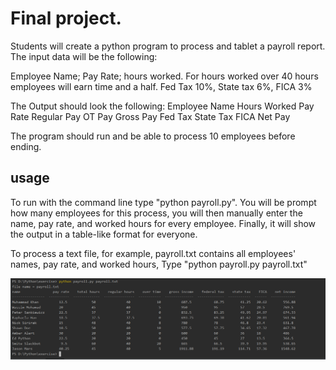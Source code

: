 # Final project. 
Students will create a python program to process and tablet a payroll report.
The input data will be the following:

Employee Name; Pay Rate; hours worked. For hours worked over 40 hours employees will earn time and a half. Fed Tax  10%, State tax 6%, FICA 3%

The Output should look the following:
Employee Name    Hours Worked    Pay Rate      Regular Pay    OT Pay    Gross Pay   Fed Tax   State Tax   FICA      Net Pay

The program should run and be able to process 10 employees before ending.

## usage
To run with the command line type "python payroll.py". You will be prompt how many employees for this process, you will then manually enter the name, pay rate, and worked hours for every employee. Finally, it will show the output in a table-like format for everyone.

To process a text file, for example, payroll.txt contains all employees' names, pay rate, and worked hours, Type "python payroll.py payroll.txt"

![Output image](output.PNG)

